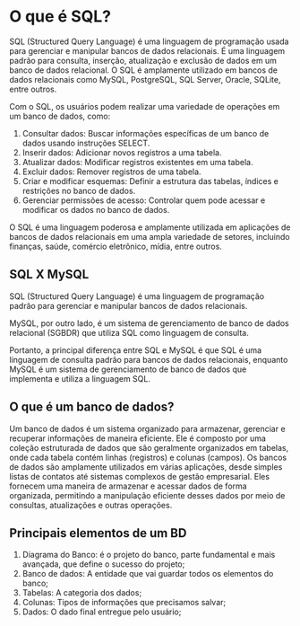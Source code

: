 <h1>O que é SQL?</h1>
<p  >SQL (Structured Query Language) é uma linguagem de programação usada para gerenciar e manipular bancos de dados relacionais. É uma linguagem padrão para consulta, inserção, atualização e exclusão de dados em um banco de dados relacional. O SQL é amplamente utilizado em bancos de dados relacionais como MySQL, PostgreSQL, SQL Server, Oracle, SQLite, entre outros.
</p>
<p>Com o SQL, os usuários podem realizar uma variedade de operações em um banco de dados, como:
</p>
<ol>
  <li>Consultar dados: Buscar informações específicas de um banco de dados usando instruções SELECT.</li>
  <li>Inserir dados: Adicionar novos registros a uma tabela.</li>
  <li> Atualizar dados: Modificar registros existentes em uma tabela.</li>
  <li>Excluir dados: Remover registros de uma tabela.</li>
  <li>Criar e modificar esquemas: Definir a estrutura das tabelas, índices e restrições no banco de dados.</li>
  <li>Gerenciar permissões de acesso: Controlar quem pode acessar e modificar os dados no banco de dados.</li>
</ol>
<p>O SQL é uma linguagem poderosa e amplamente utilizada em aplicações de bancos de dados relacionais em uma ampla variedade de setores, incluindo finanças, saúde, comércio eletrônico, mídia, entre outros.
</p>

<h2>SQL X  MySQL</h2>
<p>SQL (Structured Query Language) é uma linguagem de programação padrão para gerenciar e manipular bancos de dados relacionais. </p>
<p>MySQL, por outro lado, é um sistema de gerenciamento de banco de dados relacional (SGBDR) que utiliza SQL como linguagem de consulta.
</p>
<p>Portanto, a principal diferença entre SQL e MySQL é que SQL é uma linguagem de consulta padrão para bancos de dados relacionais, enquanto MySQL é um sistema de gerenciamento de banco de dados que implementa e utiliza a linguagem SQL.</p>

<h2>O que é um banco de dados?</h2>
<p>
  Um banco de dados é um sistema organizado para armazenar, gerenciar e recuperar informações de maneira eficiente. Ele é composto por uma coleção estruturada de dados que são geralmente organizados em tabelas, onde cada tabela contém linhas (registros) e colunas (campos). Os bancos de dados são amplamente utilizados em várias aplicações, desde simples listas de contatos até sistemas complexos de gestão empresarial. Eles fornecem uma maneira de armazenar e acessar dados de forma organizada, permitindo a manipulação eficiente desses dados por meio de consultas, atualizações e outras operações.
</p>

<h2>Principais elementos de um BD</h2>
<ol>
  <li>Diagrama do Banco: é o projeto do banco, parte fundamental e mais avançada, que define o sucesso do projeto;
</li>
  <li>Banco de dados: A entidade que vai guardar todos os elementos do banco;</li>
  <li>Tabelas: A categoria dos dados;
</li>
  <li>Colunas: Tipos de informações que precisamos salvar;
</li>
  <li>Dados: O dado final entregue pelo usuário;
</li>
</ol>
